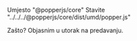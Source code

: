 Umjesto "@popperjs/core"
Stavite "../../../@popperjs/core/dist/umd/popper.js"

Zašto? Objasnim u utorak na predavanju.
